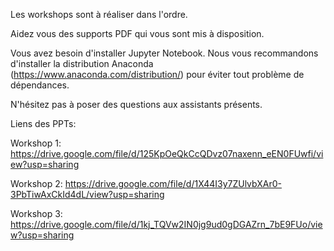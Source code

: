 Les workshops sont à réaliser dans l'ordre.

Aidez vous des supports PDF qui vous sont mis à disposition.

Vous avez besoin d'installer Jupyter Notebook.
Nous vous recommandons d'installer la distribution Anaconda (https://www.anaconda.com/distribution/) pour éviter tout problème de dépendances.

N'hésitez pas à poser des questions aux assistants présents.


Liens des PPTs:

Workshop 1: 
https://drive.google.com/file/d/125KpOeQkCcQDvz07naxenn_eEN0FUwfi/view?usp=sharing

Workshop 2: 
https://drive.google.com/file/d/1X44I3y7ZUlvbXAr0-3PbTiwAxCkId4dL/view?usp=sharing

Workshop 3: 
https://drive.google.com/file/d/1kj_TQVw2IN0jg9ud0gDGAZrn_7bE9FUo/view?usp=sharing
